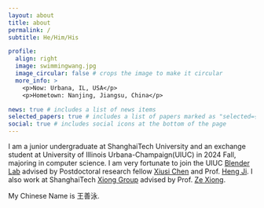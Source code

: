 ```yaml
---
layout: about
title: about
permalink: /
subtitle: He/Him/His

profile:
  align: right
  image: swimmingwang.jpg
  image_circular: false # crops the image to make it circular
  more_info: >
    <p>Now: Urbana, IL, USA</p>
    <p>Hometown: Nanjing, Jiangsu, China</p>

news: true # includes a list of news items
selected_papers: true # includes a list of papers marked as "selected={true}"
social: true # includes social icons at the bottom of the page
---
```


I am a junior undergraduate at ShanghaiTech University and an exchange student at University of Illinois Urbana-Champaign(UIUC) in 2024 Fall, majoring in computer science. I am very fortunate to join the UIUC [Blender Lab](https://blender.cs.illinois.edu/index.html) advised by Postdoctoral research fellow [Xiusi Chen](https://xiusic.github.io/) and Prof. [Heng Ji](https://blender.cs.illinois.edu/index.html). I also work at ShanghaiTech [Xiong Group](https://xiong-group.com/) advised by Prof. [Ze Xiong](https://xiong-group.com/people/).

My Chinese Name is 王善泳.